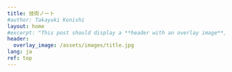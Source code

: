 ```yaml
---
title: 技術ノート
#author: Takayuki Konishi
layout: home
#excerpt: "This post should display a **header with an overlay image**, if the theme supports it."
header:
  overlay_image: /assets/images/title.jpg
lang: ja
ref: top
---
```

